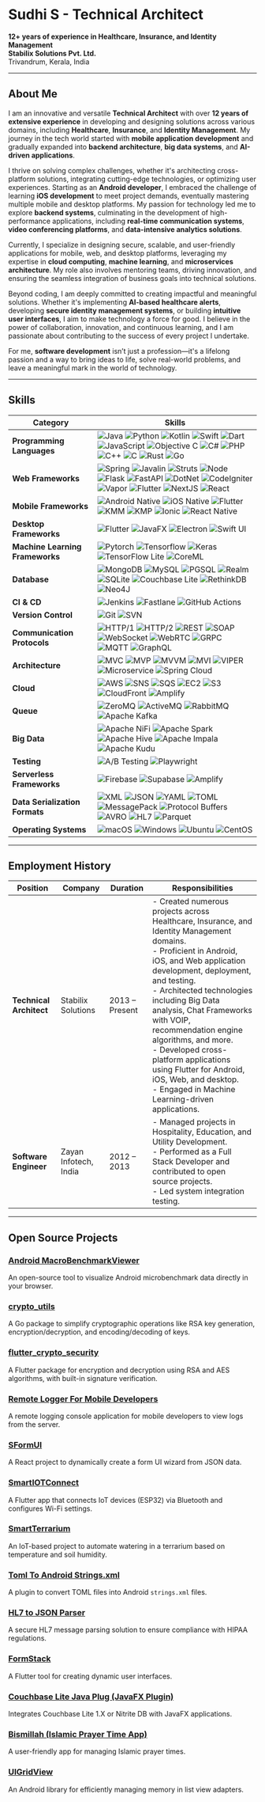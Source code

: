 # Sudhi S - Technical Architect

**12+ years of experience in Healthcare, Insurance, and Identity Management**  
**Stabilix Solutions Pvt. Ltd.**  
Trivandrum, Kerala, India  

---

## About Me

I am an innovative and versatile **Technical Architect** with over **12 years of extensive experience** in developing and designing solutions across various domains, including **Healthcare**, **Insurance**, and **Identity Management**. My journey in the tech world started with **mobile application development** and gradually expanded into **backend architecture**, **big data systems**, and **AI-driven applications**.

I thrive on solving complex challenges, whether it's architecting cross-platform solutions, integrating cutting-edge technologies, or optimizing user experiences. Starting as an **Android developer**, I embraced the challenge of learning **iOS development** to meet project demands, eventually mastering multiple mobile and desktop platforms. My passion for technology led me to explore **backend systems**, culminating in the development of high-performance applications, including **real-time communication systems**, **video conferencing platforms**, and **data-intensive analytics solutions**.

Currently, I specialize in designing secure, scalable, and user-friendly applications for mobile, web, and desktop platforms, leveraging my expertise in **cloud computing**, **machine learning**, and **microservices architecture**. My role also involves mentoring teams, driving innovation, and ensuring the seamless integration of business goals into technical solutions.

Beyond coding, I am deeply committed to creating impactful and meaningful solutions. Whether it's implementing **AI-based healthcare alerts**, developing **secure identity management systems**, or building **intuitive user interfaces**, I aim to make technology a force for good. I believe in the power of collaboration, innovation, and continuous learning, and I am passionate about contributing to the success of every project I undertake.

For me, **software development** isn’t just a profession—it's a lifelong passion and a way to bring ideas to life, solve real-world problems, and leave a meaningful mark in the world of technology.

---

## Skills

| **Category**                    | **Skills**                                                                                                                                                                                                                                                                 |
|----------------------------------|-----------------------------------------------------------------------------------------------------------------------------------------------------------------------------------------------------------------------------------------------------------------------------|
| **Programming Languages**        | ![Java](https://img.shields.io/badge/Java-007396?style=flat&logo=java&logoColor=white) ![Python](https://img.shields.io/badge/Python-3776AB?style=flat&logo=python&logoColor=white) ![Kotlin](https://img.shields.io/badge/Kotlin-7F52FF?style=flat&logo=kotlin&logoColor=white) ![Swift](https://img.shields.io/badge/Swift-F05138?style=flat&logo=swift&logoColor=white) ![Dart](https://img.shields.io/badge/Dart-00B4A1?style=flat&logo=dart&logoColor=white) ![JavaScript](https://img.shields.io/badge/JavaScript-F7DF1E?style=flat&logo=javascript&logoColor=black) ![Objective C](https://img.shields.io/badge/Objective%20C-666666?style=flat&logo=apple&logoColor=white) ![C#](https://img.shields.io/badge/C%23-239120?style=flat&logo=csharp&logoColor=white) ![PHP](https://img.shields.io/badge/PHP-777BB4?style=flat&logo=php&logoColor=white) ![C++](https://img.shields.io/badge/C%2B%2B-00599C?style=flat&logo=cplusplus&logoColor=white) ![C](https://img.shields.io/badge/C-A8B9CC?style=flat&logo=c&logoColor=white) ![Rust](https://img.shields.io/badge/Rust-000000?style=flat&logo=rust&logoColor=white) ![Go](https://img.shields.io/badge/Go-00ADD8?style=flat&logo=go&logoColor=white) |
| **Web Frameworks**               | ![Spring](https://img.shields.io/badge/Spring-6DB33F?style=flat&logo=spring&logoColor=white) ![Javalin](https://img.shields.io/badge/Javalin-1A1A1A?style=flat&logo=javalin&logoColor=white) ![Struts](https://img.shields.io/badge/Struts-5F0000?style=flat&logo=apache&logoColor=white) ![Node](https://img.shields.io/badge/Node.js-339933?style=flat&logo=node.js&logoColor=white) ![Flask](https://img.shields.io/badge/Flask-000000?style=flat&logo=flask&logoColor=white) ![FastAPI](https://img.shields.io/badge/FastAPI-009688?style=flat&logo=fastapi&logoColor=white) ![DotNet](https://img.shields.io/badge/.NET-512BD4?style=flat&logo=.net&logoColor=white) ![CodeIgniter](https://img.shields.io/badge/CodeIgniter-EF4223?style=flat&logo=codeigniter&logoColor=white) ![Vapor](https://img.shields.io/badge/Vapor-000000?style=flat&logo=vapor&logoColor=white) ![Flutter](https://img.shields.io/badge/Flutter-02569B?style=flat&logo=flutter&logoColor=white) ![NextJS](https://img.shields.io/badge/Next.js-000000?style=flat&logo=next.js&logoColor=white) ![React](https://img.shields.io/badge/React-61DAFB?style=flat&logo=react&logoColor=black) |
| **Mobile Frameworks**            | ![Android Native](https://img.shields.io/badge/Android-3DDC84?style=flat&logo=android&logoColor=white) ![iOS Native](https://img.shields.io/badge/iOS-000000?style=flat&logo=apple&logoColor=white) ![Flutter](https://img.shields.io/badge/Flutter-02569B?style=flat&logo=flutter&logoColor=white) ![KMM](https://img.shields.io/badge/KMM-006F2D?style=flat&logo=kotlin&logoColor=white) ![KMP](https://img.shields.io/badge/KMP-25B2A1?style=flat&logo=kotlin&logoColor=white) ![Ionic](https://img.shields.io/badge/Ionic-3880FF?style=flat&logo=ionic&logoColor=white) ![React Native](https://img.shields.io/badge/React%20Native-61DAFB?style=flat&logo=react&logoColor=black) |
| **Desktop Frameworks**           | ![Flutter](https://img.shields.io/badge/Flutter-02569B?style=flat&logo=flutter&logoColor=white) ![JavaFX](https://img.shields.io/badge/JavaFX-005B84?style=flat&logo=oracle&logoColor=white) ![Electron](https://img.shields.io/badge/Electron-47848F?style=flat&logo=electron&logoColor=white) ![Swift UI](https://img.shields.io/badge/Swift%20UI-FA7343?style=flat&logo=swift&logoColor=white) |
| **Machine Learning Frameworks**  | ![Pytorch](https://img.shields.io/badge/Pytorch-EE4C2C?style=flat&logo=pytorch&logoColor=white) ![Tensorflow](https://img.shields.io/badge/TensorFlow-FF6F00?style=flat&logo=tensorflow&logoColor=white) ![Keras](https://img.shields.io/badge/Keras-D00000?style=flat&logo=keras&logoColor=white) ![TensorFlow Lite](https://img.shields.io/badge/TensorFlow%20Lite-FF6F00?style=flat&logo=tensorflow&logoColor=white) ![CoreML](https://img.shields.io/badge/CoreML-007B5E?style=flat&logo=apple&logoColor=white) |
| **Database**                     | ![MongoDB](https://img.shields.io/badge/MongoDB-47A248?style=flat&logo=mongodb&logoColor=white) ![MySQL](https://img.shields.io/badge/MySQL-4479A1?style=flat&logo=mysql&logoColor=white) ![PGSQL](https://img.shields.io/badge/PostgreSQL-336791?style=flat&logo=postgresql&logoColor=white) ![Realm](https://img.shields.io/badge/Realm-4D4D4D?style=flat&logo=realm&logoColor=white) ![SQLite](https://img.shields.io/badge/SQLite-003B57?style=flat&logo=sqlite&logoColor=white) ![Couchbase Lite](https://img.shields.io/badge/Couchbase%20Lite-8B8B8B?style=flat&logo=couchbase&logoColor=white) ![RethinkDB](https://img.shields.io/badge/RethinkDB-00B2A9?style=flat&logo=rethinkdb&logoColor=white) ![Neo4J](https://img.shields.io/badge/Neo4J-00B2A9?style=flat&logo=neo4j&logoColor=white) |
| **CI & CD**                      | ![Jenkins](https://img.shields.io/badge/Jenkins-D24939?style=flat&logo=jenkins&logoColor=white) ![Fastlane](https://img.shields.io/badge/Fastlane-00F2A6?style=flat&logo=fastlane&logoColor=white) ![GitHub Actions](https://img.shields.io/badge/GitHub%20Actions-2088FF?style=flat&logo=github-actions&logoColor=white) |
| **Version Control**              | ![Git](https://img.shields.io/badge/Git-F05032?style=flat&logo=git&logoColor=white) ![SVN](https://img.shields.io/badge/SVN-809CC9?style=flat&logo=subversion&logoColor=white) |
| **Communication Protocols**      | ![HTTP/1](https://img.shields.io/badge/HTTP%2F1-00A4A6?style=flat&logo=http&logoColor=white) ![HTTP/2](https://img.shields.io/badge/HTTP%2F2-00A4A6?style=flat&logo=http&logoColor=white) ![REST](https://img.shields.io/badge/REST-00A4A6?style=flat&logo=swagger&logoColor=white) ![SOAP](https://img.shields.io/badge/SOAP-3A5B77?style=flat&logo=soap&logoColor=white) ![WebSocket](https://img.shields.io/badge/WebSocket-1B74E4?style=flat&logo=websocket&logoColor=white) ![WebRTC](https://img.shields.io/badge/WebRTC-333333?style=flat&logo=webrtc&logoColor=white) ![GRPC](https://img.shields.io/badge/GRPC-5D5D5D?style=flat&logo=grpc&logoColor=white) ![MQTT](https://img.shields.io/badge/MQTT-FF2C24?style=flat&logo=mqtt&logoColor=white) ![GraphQL](https://img.shields.io/badge/GraphQL-E10098?style=flat&logo=graphql&logoColor=white) |
| **Architecture**                 | ![MVC](https://img.shields.io/badge/MVC-000000?style=flat&logo=angular&logoColor=white) ![MVP](https://img.shields.io/badge/MVP-005572?style=flat&logo=angular&logoColor=white) ![MVVM](https://img.shields.io/badge/MVVM-2D3A3A?style=flat&logo=angular&logoColor=white) ![MVI](https://img.shields.io/badge/MVI-1C487F?style=flat&logo=angular&logoColor=white) ![VIPER](https://img.shields.io/badge/VIPER-FFB6C1?style=flat&logo=angular&logoColor=white) ![Microservice](https://img.shields.io/badge/Microservices-0064A1?style=flat&logo=docker&logoColor=white) ![Spring Cloud](https://img.shields.io/badge/Spring%20Cloud-6DB33F?style=flat&logo=spring&logoColor=white) |
| **Cloud**                        | ![AWS](https://img.shields.io/badge/AWS-232F3E?style=flat&logo=amazonaws&logoColor=white) ![SNS](https://img.shields.io/badge/SNS-FF9900?style=flat&logo=amazonaws&logoColor=white) ![SQS](https://img.shields.io/badge/SQS-FF9900?style=flat&logo=amazonaws&logoColor=white) ![EC2](https://img.shields.io/badge/EC2-FF9900?style=flat&logo=amazonaws&logoColor=white) ![S3](https://img.shields.io/badge/S3-FF9900?style=flat&logo=amazonaws&logoColor=white) ![CloudFront](https://img.shields.io/badge/CloudFront-FF9900?style=flat&logo=amazonaws&logoColor=white) ![Amplify](https://img.shields.io/badge/Amplify-FF9900?style=flat&logo=amazonaws&logoColor=white) |
| **Queue**                        | ![ZeroMQ](https://img.shields.io/badge/ZeroMQ-1E3A44?style=flat&logo=zeromq&logoColor=white) ![ActiveMQ](https://img.shields.io/badge/ActiveMQ-5E91A5?style=flat&logo=apache&logoColor=white) ![RabbitMQ](https://img.shields.io/badge/RabbitMQ-FF6600?style=flat&logo=rabbitmq&logoColor=white) ![Apache Kafka](https://img.shields.io/badge/Apache%20Kafka-231F20?style=flat&logo=apachekafka&logoColor=white) |
| **Big Data**                     | ![Apache NiFi](https://img.shields.io/badge/Apache%20NiFi-0094B9?style=flat&logo=apache&logoColor=white) ![Apache Spark](https://img.shields.io/badge/Apache%20Spark-E25A1C?style=flat&logo=apache-spark&logoColor=white) ![Apache Hive](https://img.shields.io/badge/Apache%20Hive-F3D33A?style=flat&logo=apache&logoColor=white) ![Apache Impala](https://img.shields.io/badge/Apache%20Impala-FBFB09?style=flat&logo=apache&logoColor=white) ![Apache Kudu](https://img.shields.io/badge/Apache%20Kudu-40E0D0?style=flat&logo=apache&logoColor=white) |
| **Testing**                      | ![A/B Testing](https://img.shields.io/badge/A%2FB%20Testing-0077B5?style=flat&logo=googleanalytics&logoColor=white) ![Playwright](https://img.shields.io/badge/Playwright-2E4E7E?style=flat&logo=playwright&logoColor=white) |
| **Serverless Frameworks**        | ![Firebase](https://img.shields.io/badge/Firebase-FFCA28?style=flat&logo=firebase&logoColor=white) ![Supabase](https://img.shields.io/badge/Supabase-3ECF8E?style=flat&logo=supabase&logoColor=white) ![Amplify](https://img.shields.io/badge/Amplify-FF9900?style=flat&logo=amazonaws&logoColor=white) |
| **Data Serialization Formats**   | ![XML](https://img.shields.io/badge/XML-FF7C00?style=flat&logo=xml&logoColor=white) ![JSON](https://img.shields.io/badge/JSON-000000?style=flat&logo=json&logoColor=white) ![YAML](https://img.shields.io/badge/YAML-FFFF00?style=flat&logo=yaml&logoColor=black) ![TOML](https://img.shields.io/badge/TOML-000000?style=flat&logo=toml&logoColor=white) ![MessagePack](https://img.shields.io/badge/MessagePack-000000?style=flat&logo=messagepack&logoColor=white) ![Protocol Buffers](https://img.shields.io/badge/Protocol%20Buffers-FF6F00?style=flat&logo=protobuf&logoColor=white) ![AVRO](https://img.shields.io/badge/AVRO-9A66A1?style=flat&logo=apacheavro&logoColor=white) ![HL7](https://img.shields.io/badge/HL7-8E4F3B?style=flat&logo=healthcare&logoColor=white) ![Parquet](https://img.shields.io/badge/Parquet-F5A400?style=flat&logo=apacheparquet&logoColor=white) |
| **Operating Systems**            | ![macOS](https://img.shields.io/badge/macOS-000000?style=flat&logo=apple&logoColor=white) ![Windows](https://img.shields.io/badge/Windows-0078D4?style=flat&logo=microsoft&logoColor=white) ![Ubuntu](https://img.shields.io/badge/Ubuntu-E95420?style=flat&logo=ubuntu&logoColor=white) ![CentOS](https://img.shields.io/badge/CentOS-262577?style=flat&logo=centos&logoColor=white) |




---

## Employment History

| **Position**                               | **Company**               | **Duration**    | **Responsibilities**                                                                                                                                                                      |
|--------------------------------------------|---------------------------|-----------------|-------------------------------------------------------------------------------------------------------------------------------------------------------------------------------------------|
| **Technical Architect**                    | Stabilix Solutions         | 2013 – Present  | - Created numerous projects across Healthcare, Insurance, and Identity Management domains. <br> - Proficient in Android, iOS, and Web application development, deployment, and testing. <br> - Architected technologies including Big Data analysis, Chat Frameworks with VOIP, recommendation engine algorithms, and more. <br> - Developed cross-platform applications using Flutter for Android, iOS, Web, and desktop. <br> - Engaged in Machine Learning-driven applications. |
| **Software Engineer**                      | Zayan Infotech, India     | 2012 – 2013     | - Managed projects in Hospitality, Education, and Utility Development. <br> - Performed as a Full Stack Developer and contributed to open source projects. <br> - Led system integration testing.                        |

---

## Open Source Projects

### [Android MacroBenchmarkViewer](https://github.com/sudhi001/AndroidMacroBenchmarkViewer)
An open-source tool to visualize Android microbenchmark data directly in your browser.

### [crypto_utils](https://github.com/sudhi001/crypto_utils)
A Go package to simplify cryptographic operations like RSA key generation, encryption/decryption, and encoding/decoding of keys.

### [flutter_crypto_security](https://github.com/sudhi001/flutter_crypto_security)
A Flutter package for encryption and decryption using RSA and AES algorithms, with built-in signature verification.

### [Remote Logger For Mobile Developers](https://github.com/sudhi001/logger_server)
A remote logging console application for mobile developers to view logs from the server.

### [SFormUI](https://github.com/sudhi001/sfromui)
A React project to dynamically create a form UI wizard from JSON data.

### [SmartIOTConnect](https://github.com/sudhi001/SmartIOTConnect)
A Flutter app that connects IoT devices (ESP32) via Bluetooth and configures Wi-Fi settings.

### [SmartTerrarium](https://github.com/sudhi001/SmartTerrarium)
An IoT-based project to automate watering in a terrarium based on temperature and soil humidity.

### [Toml To Android Strings.xml](https://plugins.jetbrains.com/plugin/24122-toml-to-android-strings-xml)
A plugin to convert TOML files into Android `strings.xml` files.

### [HL7 to JSON Parser](https://github.com/sudhi001/HL7_TO_JSON_WITH_FAST_API)
A secure HL7 message parsing solution to ensure compliance with HIPAA regulations.

### [FormStack](https://pub.dev/packages/formstack)
A Flutter tool for creating dynamic user interfaces.

### [Couchbase Lite Java Plug (JavaFX Plugin)](https://github.com/sudhi001/couchbase-lite-java-plug)
Integrates Couchbase Lite 1.X or Nitrite DB with JavaFX applications.

### [Bismillah (Islamic Prayer Time App)](https://github.com/sudhi001/Bismillah)
A user-friendly app for managing Islamic prayer times.

### [UIGridView](https://github.com/sudhi001/UIGridView)
An Android library for efficiently managing memory in list view adapters.


